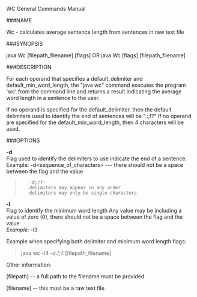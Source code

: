 WC General Commands Manual
 
###NAME  


Wc - calculates average sentence length from sentences in raw text file
 
###SYNOPSIS  


java Wc [filepath_filename] [flags]
OR
java Wc [flags] [filepath_filename]

###DESCRIPTION  


For each operand that specifies a default_delimiter and default_min_word_length, the "java wc" command executes the program 'wc' from the command line and returns a result indicating the average word length in a sentence to the user.  


If no operand is specified for the default_delimiter, then the default delimiters 
used to identify the end of sentences will be ".:;!?" If no operand are specified for the default_min_word_length, 
then 4 characters will be used.

###OPTIONS  

**-d**  
Flag used to identify the delimiters to use indicate the end of a sentence.  
Example:  -d<sequence_of_characters>  --- there should not be a space between the flag and the value  
>	     -d;/?-  
>	     delimiters may appear in any order  
>	     delimiters may only be single characters  
	    
**-l**  
Flag to identify the minimum word length 
Any value may be including a value of zero (0), there should not be a space between the flag and the value  
*Example:*  -l3
	     
	     
Example when specifying both delimiter and minimum word length flags:  
>	java wc -l4 -d./;:! [filepath_filename]


Other information:  

[filepath] -- a full path to the filename must be provided  

[filename] -- this must be a raw text file  


	     
	     

